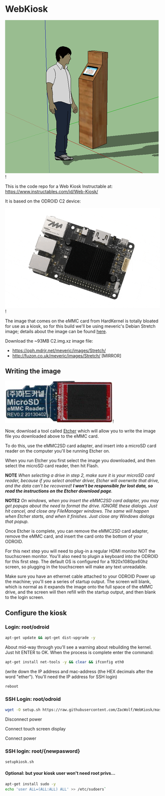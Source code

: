 # WebKiosk

![Web Kiosk](images/kiosk.png)!

This is the code repo for a Web Kiosk Instructable at:
https://www.instructables.com/id/Web-Kiosk/

It is based on the ODROID C2 device:

![ODROID C2](images/c2.gif)!

The image that comes on the eMMC card from HardKernel is totally bloated for use as a kiosk, so for this build we'll be using meveric's Debian Stretch image; details about the image can be found [here](https://forum.odroid.com/viewtopic.php?f=138&t=27449).

Download the ~93MB C2.img.xz image file:

* https://oph.mdrjr.net/meveric/images/Stretch/
* http://fuzon.co.uk/meveric/images/Stretch/ [MIRROR]

## Writing the image
![Web Kiosk](images/eMMC2SD.jpg)!

Now, download a tool called [Etcher](https://etcher.io/) which will allow you to write the image file you downloaded above to the eMMC card.

To do this, use the eMMC2SD card adapter, and insert into a microSD card reader on the computer you'll be running Etcher on.

When you run Etcher you first select the image you downloaded, and then select the microSD card reader, then hit Flash. 

**NOTE**
_When selecting a drive in step 2, make sure it is your microSD card reader, because if you select another driver, Etcher will overwrite that drive, and the data can't be recovered! **I won't be responsible for lost data, so read the instructions on the Etcher download page**._

**NOTE2**
_On windows, when you insert the eMMC2SD card adapter, you may get popups about the need to format the drive. IGNORE these dialogs. Just hit cancel, and close any FileManager windows. The same will happen when Etcher starts, and when it finishes. Just close any Windows dialogs that popup._


Once Etcher is complete, you can remove the eMMC2SD card adapter, remove the eMMC card, and insert the card onto the bottom of your ODROID.

For this next step you will need to plug-in a regular HDMI monitor NOT the touchscreen monitor. You'll also need to plugin a keyboard into the ODROID for this first step. The default OS is configured for a 1920x1080px60hz screen, so plugging in the touchscreen will make any text unreadable.

Make sure you have an ethernet cable attached to your ODROID
Power up the machine; you'll see a series of startup output. The screen will blank, which is normal as it expands the image onto the full space of the eMMC drive, and the screen will then refill with the startup output, and then blank to the login screen.

## Configure the kiosk

### Login: root/odroid

```bash
apt-get update && apt-get dist-upgrade -y
```
About mid-way through you'll see a warning about rebuilding the kernel. Just hit ENTER to OK. When the process is complete enter the command:

```bash
apt-get install net-tools -y && clear && ifconfig eth0
```
(write down the IP address and mac-address (the HEX decimals after the word "ether"). You'll need the IP address for SSH login)

```bash
reboot
```

### SSH Login: root/odroid

```bash
wget -O setup.sh https://raw.githubusercontent.com/ZacWolf/WebKiosk/master/setup.sh && chmod 700 ./setup.sh && ./setup.sh
```

Disconnect power

Connect touch screen display

Connect power

### SSH login: root/{newpasword}

```bash
setupkiosk.sh
```


#### Optional: but your kiosk user won't need root privs...

```bash
apt-get install sudo -y
echo 'user ALL=(ALL:ALL) ALL' >> /etc/sudoers`